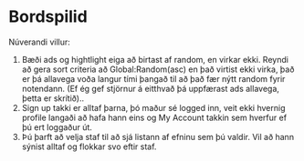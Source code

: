 # Bordspilid

Núverandi villur:
1. Bæði ads og hightlight eiga að birtast af random, en virkar ekki. Reyndi að gera sort criteria að Global:Random(asc) en það virtist ekki virka, það er þá allavega voða langur tími þangað til að það fær nýtt random fyrir notendann. (Ef ég gef stjörnur á eitthvað þá uppfærast ads allavega, þetta er skrítið)..
2. Sign up takki er alltaf þarna, þó maður sé logged inn, veit ekki hvernig profile langaði að hafa hann eins og My Account takkin sem hverfur ef þú ert loggaður út.
3. Þú þarft að velja staf til að sjá listann af efninu sem þú valdir. Vil að hann sýnist alltaf og flokkar svo eftir staf.
